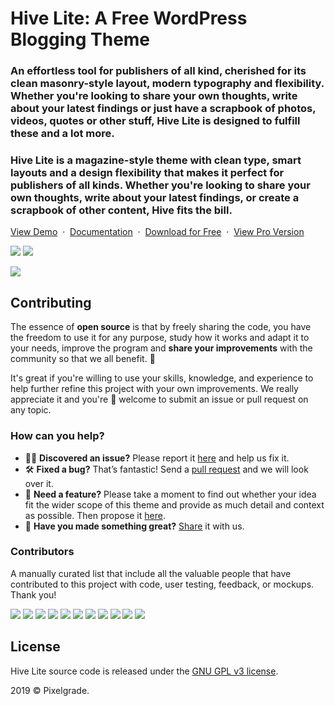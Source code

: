 # Hive Lite: A Free WordPress Blogging Theme
### An effortless tool for publishers of all kind, cherished for its clean masonry-style layout, modern typography and flexibility. Whether you're looking to share your own thoughts, write about your latest findings or just have a scrapbook of photos, videos, quotes or other stuff, Hive Lite is designed to fulfill these and a lot more. 
### Hive Lite is a magazine-style theme with clean type, smart layouts and a design flexibility that makes it perfect for publishers of all kinds. Whether you're looking to share your own thoughts, write about your latest findings, or create a scrapbook of other content, Hive fits the bill.

[View Demo](https://demos.pixelgrade.com/hive-lite/) &nbsp;·&nbsp; [Documentation](https://pixelgrade.com/hive-lite-documentation/) &nbsp;·&nbsp; [Download for Free](https://downloads.wordpress.org/theme/hive-lite.latest-stable.zip) &nbsp;·&nbsp; [View Pro Version](https://pixelgrade.com/themes/hive-pro/)

[![](https://img.shields.io/github/issues-closed/pixelgrade/hive-lite.svg?color=6cc644&label=Issues)](https://github.com/pixelgrade/hive-lite/issues?utf8=%E2%9C%93&q=is%3Aissue+is%3Aclosed+) [![](https://img.shields.io/github/issues/pixelgrade/hive-lite.svg?color=4078c0&label=%20)](https://github.com/pixelgrade/hive-lite/issues?utf8=%E2%9C%93&q=is%3Aissue+is%3Aopen)

[![](https://user-images.githubusercontent.com/46342490/61281552-7d592900-a7c2-11e9-971b-a5c7a94c6025.jpg)](https://pixelgrade.com/themes/hive-lite/)

## Contributing
The essence of **open source** is that by freely sharing the code, you have the freedom to use it for any purpose, study how it works and adapt it to your needs, improve the program and **share your improvements** with the community so that we all benefit. 🙏

It's great if you're willing to use your skills, knowledge, and experience to help further refine this project with your own improvements. We really appreciate it and you're 💯 welcome to submit an issue or pull request on any topic.

### How can you help?
-  🕵️‍♀️ **Discovered an issue?** Please report it [here](https://github.com/pixelgrade/hive-lite/issues/new "here") and help us fix it.
- 🛠 **Fixed a bug?** That’s fantastic! Send a [pull request](https://github.com/pixelgrade/hive-lite/pulls "pull request") and we will look over it.
- 🔮 **Need a feature?** Please take a moment to find out whether your idea fit the wider scope of this theme and provide as much detail and context as possible. Then propose it [here](https://github.com/pixelgrade/hive-lite/issues/new).
- 💎 **Have you made something great?** [Share](https://github.com/pixelgrade/hive-lite/issues/new "Share") it with us.

### Contributors
A manually curated list that include all the valuable people that have contributed to this project with code, user testing, feedback, or mockups. Thank you!

[![](https://github.com/raduconst.png?size=64)](https://github.com/raduconst) [![](https://github.com/georgeolaru.png?size=64)](https://github.com/georgeolaru) [![](https://github.com/vladolaru.png?size=64)](https://github.com/vladolaru) [![](https://github.com/razwan.png?size=64)](https://github.com/razwan)  [![](https://github.com/alinclamba.png?size=64)](https://github.com/alinclamba) [![](https://github.com/oanafilip.png?size=64)](https://github.com/oanafilip)  [![](https://github.com/andreilupu.png?size=64)](https://github.com/andreilupu)  [![](https://github.com/cristian-frumusanu.png?size=64)](https://github.com/cristian-frumusanu)  [![](https://github.com/BurloiuCosmin.png?size=64)](https://github.com/BurloiuCosmin) [![](https://github.com/madalingorbanescu.png?size=64)](https://github.com/madalingorbanescu)  [![](https://github.com/ilincaroman.png?size=64)](https://github.com/ilincaroman)

## License
Hive Lite source code is released under the [GNU GPL v3 license](https://www.gnu.org/licenses/gpl-3.0.html).

2019 © Pixelgrade.
